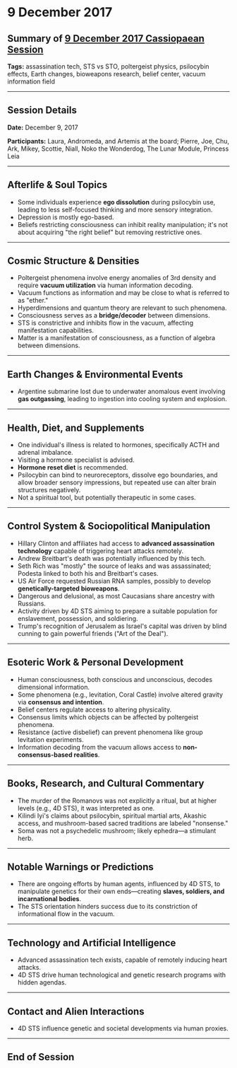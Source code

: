 # 9 December 2017

## Summary of [9 December 2017 Cassiopaean Session](https://cassiopaea.org/forum/threads/session-9-december-2017.45195/#post-743394)

**Tags:** assassination tech, STS vs STO, poltergeist physics, psilocybin effects, Earth changes, bioweapons research, belief center, vacuum information field

---

## Session Details

**Date:** December 9, 2017

**Participants:** Laura, Andromeda, and Artemis at the board; Pierre, Joe, Chu, Ark, Mikey, Scottie, Niall, Noko the Wonderdog, The Lunar Module, Princess Leia

---

## Afterlife & Soul Topics

- Some individuals experience **ego dissolution** during psilocybin use, leading to less self-focused thinking and more sensory integration.
- Depression is mostly ego-based.
- Beliefs restricting consciousness can inhibit reality manipulation; it's not about acquiring "the right belief" but removing restrictive ones.

---

## Cosmic Structure & Densities

- Poltergeist phenomena involve energy anomalies of 3rd density and require **vacuum utilization** via human information decoding.
- Vacuum functions as information and may be close to what is referred to as "ether."
- Hyperdimensions and quantum theory are relevant to such phenomena.
- Consciousness serves as a **bridge/decoder** between dimensions.
- STS is constrictive and inhibits flow in the vacuum, affecting manifestation capabilities.
- Matter is a manifestation of consciousness, as a function of algebra between dimensions.

---

## Earth Changes & Environmental Events

- Argentine submarine lost due to underwater anomalous event involving **gas outgassing**, leading to ingestion into cooling system and explosion.

---

## Health, Diet, and Supplements

- One individual's illness is related to hormones, specifically ACTH and adrenal imbalance.
- Visiting a hormone specialist is advised.
- **Hormone reset diet** is recommended.
- Psilocybin can bind to neuroreceptors, dissolve ego boundaries, and allow broader sensory impressions, but repeated use can alter brain structures negatively.
- Not a spiritual tool, but potentially therapeutic in some cases.

---

## Control System & Sociopolitical Manipulation

- Hillary Clinton and affiliates had access to **advanced assassination technology** capable of triggering heart attacks remotely.
- Andrew Breitbart's death was potentially influenced by this tech.
- Seth Rich was "mostly" the source of leaks and was assassinated; Podesta linked to both his and Breitbart's cases.
- US Air Force requested Russian RNA samples, possibly to develop **genetically-targeted bioweapons**.
- Dangerous and delusional, as most Caucasians share ancestry with Russians.
- Activity driven by 4D STS aiming to prepare a suitable population for enslavement, possession, and soldiering.
- Trump's recognition of Jerusalem as Israel's capital was driven by blind cunning to gain powerful friends ("Art of the Deal").

---

## Esoteric Work & Personal Development

- Human consciousness, both conscious and unconscious, decodes dimensional information.
- Some phenomena (e.g., levitation, Coral Castle) involve altered gravity via **consensus and intention**.
- Belief centers regulate access to altering physicality.
- Consensus limits which objects can be affected by poltergeist phenomena.
- Resistance (active disbelief) can prevent phenomena like group levitation experiments.
- Information decoding from the vacuum allows access to **non-consensus-based realities**.

---

## Books, Research, and Cultural Commentary

- The murder of the Romanovs was not explicitly a ritual, but at higher levels (e.g., 4D STS), it was interpreted as one.
- Kilindi Iyi's claims about psilocybin, spiritual martial arts, Akashic access, and mushroom-based sacred traditions are labeled "nonsense."
- Soma was not a psychedelic mushroom; likely ephedra—a stimulant herb.

---

## Notable Warnings or Predictions

- There are ongoing efforts by human agents, influenced by 4D STS, to manipulate genetics for their own ends—creating **slaves, soldiers, and incarnational bodies**.
- The STS orientation hinders success due to its constriction of informational flow in the vacuum.

---

## Technology and Artificial Intelligence

- Advanced assassination tech exists, capable of remotely inducing heart attacks.
- 4D STS drive human technological and genetic research programs with hidden agendas.

---

## Contact and Alien Interactions

- 4D STS influence genetic and societal developments via human proxies.

---

## End of Session